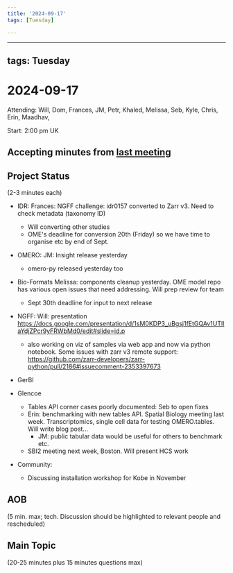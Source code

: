 ```yaml
---
title: '2024-09-17'
tags: [Tuesday]

---
```


---
tags: Tuesday
---

# 2024-09-17

Attending: Will, Dom, Frances, JM, Petr, Khaled, Melissa, Seb, Kyle, Chris, Erin, Maadhav, 

Start: 2:00 pm UK

## Accepting minutes from [last meeting](https://hackmd.io/team/ome?nav=overview)

## Project Status

(2-3 minutes each)

- IDR: Frances: NGFF challenge: idr0157 converted to Zarr v3. Need to check metadata (taxonomy ID)
    - Will converting other studies
    - OME's deadline for conversion 20th (Friday) so we have time to organise etc by end of Sept.

- OMERO: JM: Insight release yesterday
    - omero-py released yesterday too

- Bio-Formats Melissa: components cleanup yesterday. OME model repo has various open issues that need addressing. Will prep review for team
    - Sept 30th deadline for input to next release

- NGFF:  Will: presentation https://docs.google.com/presentation/d/1sM0KDP3_uBgsj1fEtGQAv1UTIlaYdjZPcr9yFRWbMd0/edit#slide=id.p 
    - also working on viz of samples via web app and now via python notebook. Some issues with zarr v3 remote support: https://github.com/zarr-developers/zarr-python/pull/2186#issuecomment-2353397673

- GerBI

- Glencoe
    - Tables API corner cases poorly documented: Seb to open fixes
    - Erin: benchmarking with new tables API. Spatial Biology meeting last week. Transcriptomics, single cell data for testing OMERO.tables. Will write blog post...
        - JM: public tabular data would be useful for others to benchmark etc.
    - SBI2 meeting next week, Boston. Will present HCS work

- Community:
    - Discussing installation workshop for Kobe in November

## AOB

(5 min. max; tech. Discussion should be highlighted to relevant people and rescheduled)

## Main Topic

(20-25 minutes plus 15 minutes questions max)
